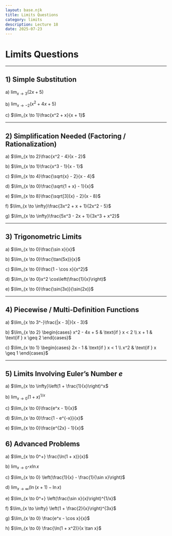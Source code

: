 ```yaml
---
layout: base.njk
title: Limits Questions
category: limits
description: Lecture 18
date: 2025-07-23
---
```


# Limits Questions
---

## 1) Simple Substitution

a) $\lim_{x \to 3}(2x + 5)$

b) $\lim_{x \to -2}(x^2 + 4x + 5)$

c) $\lim_{x \to 1}\frac{x^2 + x}{x + 1}$

---

## 2) Simplification Needed (Factoring / Rationalization)

a) $\lim_{x \to 2}\frac{x^2 - 4}{x - 2}$

b) $\lim_{x \to 1}\frac{x^3 - 1}{x - 1}$

c) $\lim_{x \to 4}\frac{\sqrt{x} - 2}{x - 4}$

d) $\lim_{x \to 0}\frac{\sqrt{1 + x} - 1}{x}$

e) $\lim_{x \to 8}\frac{\sqrt[3]{x} - 2}{x - 8}$

f) $\lim_{x \to \infty}\frac{3x^2 + x + 1}{2x^2 - 5}$

g) $\lim_{x \to \infty}\frac{5x^3 - 2x + 1}{3x^3 + x^2}$

---

## 3) Trigonometric Limits

a) $\lim_{x \to 0}\frac{\sin x}{x}$

b) $\lim_{x \to 0}\frac{\tan(5x)}{x}$

c) $\lim_{x \to 0}\frac{1 - \cos x}{x^2}$

d) $\lim_{x \to 0}x^2 \cos\left(\frac{1}{x}\right)$

e) $\lim_{x \to 0}\frac{\sin(3x)}{\sin(2x)}$

---

## 4) Piecewise / Multi-Definition Functions

a) $\lim_{x \to 3^-}\frac{|x - 3|}{x - 3}$

b) $\lim_{x \to 2}
\begin{cases}
x^2 - 4x + 5 & \text{if } x < 2 \\
x + 1 & \text{if } x \geq 2
\end{cases}$

c) $\lim_{x \to 1}
\begin{cases}
2x - 1 & \text{if } x < 1 \\
x^2 & \text{if } x \geq 1
\end{cases}$

---

## 5) Limits Involving Euler’s Number $e$

a) $\lim_{x \to \infty}\left(1 + \frac{1}{x}\right)^x$

b) $\lim_{x \to 0}\left(1 + x\right)^{1/x}$

c) $\lim_{x \to 0}\frac{e^x - 1}{x}$

d) $\lim_{x \to 0}\frac{1 - e^{-x}}{x}$

e) $\lim_{x \to 0}\frac{e^{2x} - 1}{x}$

## 6) Advanced Problems 

a) $\lim_{x \to 0^+} \frac{\ln(1 + x)}{x}$

b) $\lim_{x \to 0^+} x \ln x$

c) $\lim_{x \to 0} \left(\frac{1}{x} - \frac{1}{\sin x}\right)$

d) $\lim_{x \to \infty} \left(\ln(x + 1) - \ln x\right)$

e) $\lim_{x \to 0^+} \left(\frac{\sin x}{x}\right)^{1/x}$

f) $\lim_{x \to \infty} \left(1 + \frac{2}{x}\right)^{3x}$

g) $\lim_{x \to 0} \frac{e^x - \cos x}{x}$

h) $\lim_{x \to 0} \frac{\ln(1 + x^2)}{x \tan x}$

